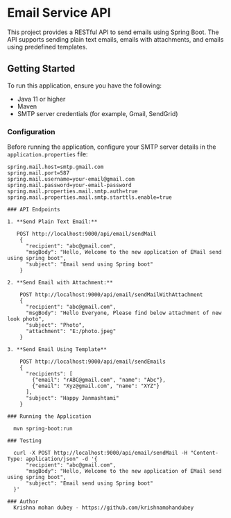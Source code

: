 # Email Service API

This project provides a RESTful API to send emails using Spring Boot. The API supports sending plain text emails, emails with attachments, and emails using predefined templates.

## Getting Started

To run this application, ensure you have the following:

- Java 11 or higher
- Maven
- SMTP server credentials (for example, Gmail, SendGrid)

### Configuration

Before running the application, configure your SMTP server details in the `application.properties` file:

```properties
spring.mail.host=smtp.gmail.com
spring.mail.port=587
spring.mail.username=your-email@gmail.com
spring.mail.password=your-email-password
spring.mail.properties.mail.smtp.auth=true
spring.mail.properties.mail.smtp.starttls.enable=true

### API Endpoints

1. **Send Plain Text Email:**

   POST http://localhost:9000/api/email/sendMail
    {
      "recipient": "abc@gmail.com",
      "msgBody": "Hello, Welcome to the new application of EMail send using spring boot",
      "subject": "Email send using Spring boot"
    }

2. **Send Email with Attachment:**

    POST http://localhost:9000/api/email/sendMailWithAttachment
    {
      "recipient": "abc@gmail.com",
      "msgBody": "Hello Everyone, Please find below attachment of new look photo",
      "subject": "Photo",
      "attachment": "E:/photo.jpeg"
    }

3. **Send Email Using Template**

    POST http://localhost:9000/api/email/sendEmails
    {
      "recipients": [
        {"email": "rABC@gmail.com", "name": "Abc"},
        {"email": "Xyz@gmail.com", "name": "XYZ"}
      ],
      "subject": "Happy Janmashtami"
    }

### Running the Application

  mvn spring-boot:run

### Testing

  curl -X POST http://localhost:9000/api/email/sendMail -H "Content-Type: application/json" -d '{
      "recipient": "abc@gmail.com",
      "msgBody": "Hello, Welcome to the new application of EMail send using spring boot",
      "subject": "Email send using Spring boot"
  }'

### Author
  Krishna mohan dubey - https://github.com/krishnamohandubey




